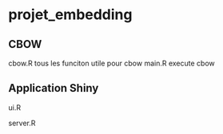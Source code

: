 # projet_embedding

## CBOW

cbow.R tous les funciton utile pour cbow
main.R execute cbow

## Application Shiny

ui.R

server.R
